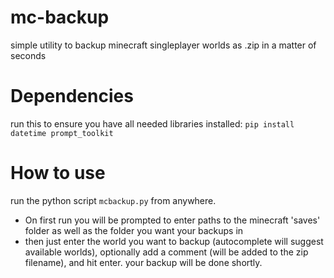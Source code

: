 # mc-backup
simple utility to backup minecraft singleplayer worlds as .zip in a matter of seconds

# Dependencies

run this to ensure you have all needed libraries installed:
``pip install datetime prompt_toolkit``

# How to use
run the python script ``mcbackup.py`` from anywhere.
- On first run you will be prompted to enter paths to the minecraft 'saves' folder as well as the folder you want your backups in
- then just enter the world you want to backup (autocomplete will suggest available worlds), optionally add a comment (will be added to the zip filename), and hit enter. your backup will be done shortly.

